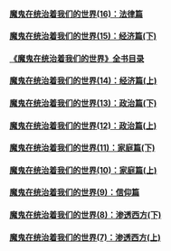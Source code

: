 #### [魔鬼在统治着我们的世界(16)：法律篇](../pages/nsc422/n10485969.md)
#### [魔鬼在统治着我们的世界(15)：经济篇(下)](../pages/nsc422/n10469975.md)
#### [《魔鬼在统治着我们的世界》全书目录](../pages/nsc422/n10464261.md)
#### [魔鬼在统治着我们的世界(14)：经济篇(上)](../pages/nsc422/n10457370.md)
#### [魔鬼在统治着我们的世界(13)：政治篇(下)](../pages/nsc422/n10448270.md)
#### [魔鬼在统治着我们的世界(12)：政治篇(上)](../pages/nsc422/n10444576.md)
#### [魔鬼在统治着我们的世界(11)：家庭篇(下)](../pages/nsc422/n10440961.md)
#### [魔鬼在统治着我们的世界(10)：家庭篇(上)](../pages/nsc422/n10435448.md)
#### [魔鬼在统治着我们的世界(9)：信仰篇](../pages/nsc422/n10432159.md)
#### [魔鬼在统治着我们的世界(8)：渗透西方(下)](../pages/nsc422/n10429603.md)
#### [魔鬼在统治着我们的世界(7)：渗透西方(上)](../pages/nsc422/n10426013.md)
